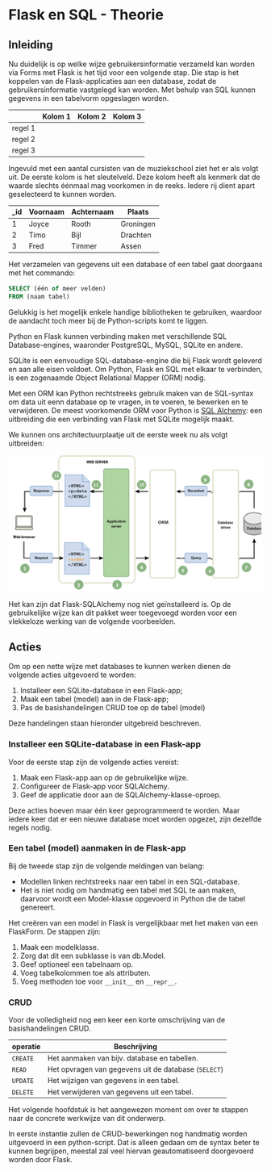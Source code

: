 # Flask en SQL - Theorie

## Inleiding
Nu duidelijk is op welke wijze gebruikersinformatie verzameld kan worden via Forms met Flask is het tijd voor een volgende stap. Die stap is het koppelen van de Flask-applicaties aan een database, zodat de gebruikersinformatie vastgelegd kan worden.
Met behulp van SQL kunnen gegevens in een tabelvorm opgeslagen worden.

|   |Kolom 1| Kolom 2| Kolom 3
|---|---|---|---|
regel 1| | | |			
regel 2| | | |		
regel 3| | | |			

Ingevuld met een aantal cursisten van de muziekschool ziet het er als volgt uit. De eerste kolom is het sleutelveld. Deze kolom heeft als kenmerk dat de waarde slechts éénmaal mag voorkomen in de reeks. Iedere rij dient apart geselecteerd te kunnen worden.

| _id	|Voornaam|	Achternaam|	Plaats
|---|--------|------------|--------|
1|	Joyce	|Rooth	|Groningen
2	|Timo |Bijl	|Drachten
3|	Fred|	Timmer|	Assen

Het verzamelen van gegevens uit een database of een tabel gaat doorgaans met het commando:

```sql
SELECT (één of meer velden)
FROM (naam tabel)
```

Gelukkig is het mogelijk enkele handige bibliotheken te gebruiken, waardoor de aandacht toch meer bij de Python-scripts komt te liggen.

Python en Flask kunnen verbinding maken met verschillende SQL Database-engines, waaronder PostgreSQL, MySQL, SQLite en andere. 

SQLite is een eenvoudige SQL-database-engine die bij Flask wordt geleverd en aan alle eisen voldoet. Om Python, Flask en SQL met elkaar te verbinden, is een zogenaamde Object Relational Mapper (ORM) nodig. 

Met een ORM kan Python rechtstreeks gebruik maken van de SQL-syntax om data uit eenn database op te vragen, in te voeren, te bewerken en te verwijderen. De meest voorkomende ORM voor Python is [SQL Alchemy](https://www.sqlalchemy.org/): een uitbreiding die een verbinding van Flask met SQLite mogelijk maakt.

We kunnen ons architectuurplaatje uit de eerste week nu als volgt uitbreiden:

![Complete architectuur van de webapp](imgs/architectuur.png)

Het kan zijn dat Flask-SQLAlchemy nog niet geïnstalleerd is. Op de gebruikelijke wijze kan dit pakket weer toegevoegd worden voor een vlekkeloze werking van de volgende voorbeelden.

## Acties
Om op een nette wijze met databases te kunnen werken dienen de volgende acties uitgevoerd te worden:

1. Installeer een SQLite-database in een Flask-app;
2. Maak een tabel (model) aan in de Flask-app;
3. Pas de basishandelingen CRUD toe op de tabel (model)

Deze handelingen staan hieronder uitgebreid beschreven.
   
### Installeer een SQLite-database in een Flask-app
Voor de eerste stap zijn de volgende acties vereist:

1. Maak een Flask-app aan op de gebruikelijke wijze.
2. Configureer de Flask-app voor SQLAlchemy.
3. Geef de applicatie door aan de SQLAlchemy-klasse-oproep.
   
Deze acties hoeven maar één keer geprogrammeerd te worden. Maar iedere keer dat er een nieuwe database moet worden opgezet, zijn dezelfde regels nodig.

### Een tabel (model) aanmaken in de Flask-app
Bij de tweede stap zijn de volgende meldingen van belang:

- Modellen linken rechtstreeks naar een tabel in een SQL-database.
- Het is niet nodig om handmatig een tabel met SQL te aan maken, daarvoor wordt een Model-klasse opgevoerd in Python die de tabel genereert.
  
Het creëren van een model in Flask is vergelijkbaar met het maken van een FlaskForm. De stappen zijn:

1. Maak een modelklasse.
2. Zorg dat dit een subklasse is van db.Model.
3. Geef optioneel een tabelnaam op.
4. Voeg tabelkolommen toe als attributen.
5. Voeg methoden toe voor `__init__` en `__repr__`.

### CRUD
Voor de volledigheid nog een keer een korte omschrijving van de basishandelingen CRUD.

operatie | Beschrijving
---|---
`CREATE` | 	Het aanmaken van bijv. database en tabellen.
`READ`   | 	Het opvragen van gegevens uit de database (`SELECT`)
`UPDATE `| 	Het wijzigen van gegevens in een tabel.
`DELETE` | 	Het verwijderen van gegevens uit een tabel.

Het volgende hoofdstuk is het aangewezen moment om over te stappen naar de concrete werkwijze van dit onderwerp.

In eerste instantie zullen de CRUD-bewerkingen nog handmatig worden uitgevoerd in een python-script. Dat is alleen gedaan om de syntax beter te kunnen begrijpen, meestal zal veel hiervan geautomatiseerd doorgevoerd worden door Flask.

 
